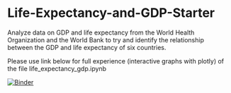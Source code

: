 # Life-Expectancy-and-GDP-Starter
Analyze data on GDP and life expectancy from the World Health Organization and the World Bank to try and identify the relationship between the GDP and life expectancy of six countries.


Please use link below for full experience (interactive graphs with plotly) of the file life_expectancy_gdp.ipynb

[![Binder](https://mybinder.org/badge_logo.svg)](https://mybinder.org/v2/gh/floliveira/Life-Expectancy-and-GDP-Starter/HEAD)

